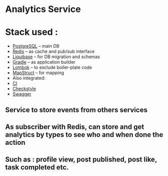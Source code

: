 # Analytics Service

# Stack used :

* [PostgreSQL](https://www.postgresql.org/) – main DB
* [Redis](https://redis.io/) – as cache and pub/sub interface
* [Liquibase](https://www.liquibase.org/) – for DB migration and schemas
* [Gradle](https://gradle.org/) – as application builder
* [Lombok](https://projectlombok.org/) – to exclude boiler-plate code
* [MapStruct](https://mapstruct.org/) – for mapping
* Also integrated:
* [CI](https://github.com/Silencemess1ah/analytics_service/tree/dev/.github/workflows)
* [Checkstyle](https://github.com/Silencemess1ah/analytics_service/blob/dev/src/main/resources/checkstyle/checkstyle.xml)
* [Swagger](https://github.com/Silencemess1ah/analytics_service/blob/dev/src/main/java/faang/school/analytics/AnalyticsServiceApp.java)

## Service to store events from others services
## As subscriber with Redis, can store and get analytics by types to see who and when done the action
## Such as : profile view, post published, post like, task completed etc.
    
